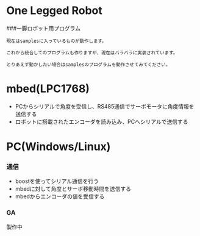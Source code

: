 One Legged Robot
================
###一脚ロボット用プログラム

    現在はsamplesに入っているものが動作します。

    これから統合してのプログラムも作りますが、現在はバラバラに実装されています。

    とりあえず動かしたい場合はsamplesのプログラムを動作させてみてください。

# mbed(LPC1768)
* PCからシリアルで角度を受信し、RS485通信でサーボモータに角度情報を送信する
* ロボットに搭載されたエンコーダを読み込み、PCへシリアルで送信する



# PC(Windows/Linux)
### 通信
* boostを使ってシリアル通信を行う
* mbedに対して角度とサーボ移動時間を送信する
* mbedからエンコーダの値を受信する

### GA
製作中

